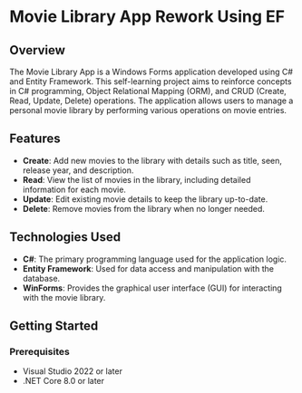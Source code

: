 # Movie Library App Rework Using EF

## Overview

The Movie Library App is a Windows Forms application developed using C# and Entity Framework.
This self-learning project aims to reinforce concepts in C# programming, Object Relational Mapping (ORM), and CRUD (Create, Read, Update, Delete) operations.
The application allows users to manage a personal movie library by performing various operations on movie entries.

## Features

- **Create**: Add new movies to the library with details such as title, seen, release year, and description.
- **Read**: View the list of movies in the library, including detailed information for each movie.
- **Update**: Edit existing movie details to keep the library up-to-date.
- **Delete**: Remove movies from the library when no longer needed.

## Technologies Used

- **C#**: The primary programming language used for the application logic.
- **Entity Framework**: Used for data access and manipulation with the database.
- **WinForms**: Provides the graphical user interface (GUI) for interacting with the movie library.



## Getting Started

### Prerequisites

- Visual Studio 2022 or later
- .NET Core 8.0 or later
